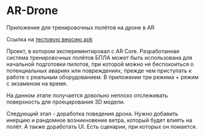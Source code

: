 # AR-Drone
Приложение для тренировочных полётов на дроне в AR


Ссылка на [тестовую версию apk](https://drive.google.com/drive/folders/1D11bqwvIcqu-JKhQjwm788TtRVs_8CSn?usp=share_link)



Проект, в котором экспериментировал с AR Core. Разработанная система тренировочных полётов БПЛА может быть использована для начальной подготовки пилотов, при которой можно не беспокоиться о потенциальных авариях или повреждениях, прежде чем приступать к работе с реальным оборудованием. В приложении три режима + режим с экзаменом на время.




На данном этапе получается довольно неплохо отслеживать поверхность для проецирования 3D модели.

Следующий этап - доработка поведения дрона. Нужно добавить инерцию и рандомное возникновение ветра, который будет влиять на полёт. А также доработать UI. Есть сценарии, при которых он ломается.
